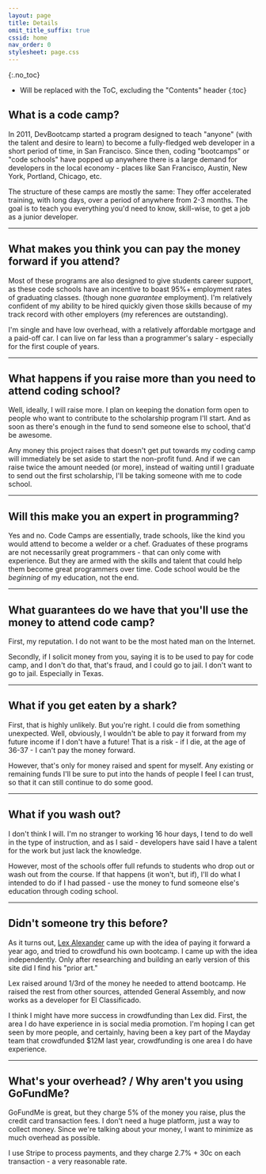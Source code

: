 ```yaml
---
layout: page
title: Details
omit_title_suffix: true
cssid: home
nav_order: 0
stylesheet: page.css
---
```



{:.no_toc}

* Will be replaced with the ToC, excluding the "Contents" header
{:toc}

## What is a code camp?

In 2011, DevBootcamp started a program designed to teach "anyone" (with the talent and desire to learn) to become a fully-fledged web developer in a short period of time, in San Francisco. Since then, coding "bootcamps" or "code schools" have popped up anywhere there is a large demand for developers in the local economy - places like San Francisco, Austin, New York, Portland, Chicago, etc. 

The structure of these camps are mostly the same: They offer accelerated training, with long days, over a period of anywhere from 2-3 months. The goal is to teach you everything you'd need to know, skill-wise, to get a job as a junior developer. 

---

## What makes you think you can pay the money forward if you attend? 

Most of these programs are also designed to give students career support, as these code schools have an incentive to boast 95%+ employment rates of graduating classes. (though none *guarantee* employment). I'm relatively confident of my ability to be hired quickly given those skills because of my track record with other employers (my references are outstanding). 

I'm single and have low overhead, with a relatively affordable mortgage and a paid-off car. I can live on far less than a programmer's salary - especially for the first couple of years. 

---

## What happens if you raise more than you need to attend coding school? 

Well, ideally, I will raise more. I plan on keeping the donation form open to people who want to contribute to the scholarship program I'll start. And as soon as there's enough in the fund to send someone else to school, that'd be awesome. 

Any money this project raises that doesn't get put towards my coding camp will immediately be set aside to start the non-profit fund. And if we can raise twice the amount needed (or more), instead of waiting until I graduate to send out the first scholarship, I'll be taking someone with me to code school. 

---

## Will this make you an expert in programming? 

Yes and no. Code Camps are essentially, trade schools, like the kind you would attend to become a welder or a chef. Graduates of these programs are not necessarily great programmers - that can only come with experience. But they are armed with the skills and talent that could help them become great programmers over time. Code school would be the *beginning* of my education, not the end.

---

## What guarantees do we have that you'll use the money to attend code camp? 

First, my reputation. I do not want to be the most hated man on the Internet. 

Secondly, if I solicit money from you, saying it is to be used to pay for code camp, and I don't do that, that's fraud, and I could go to jail. I don't want to go to jail. Especially in Texas. 

---

## What if you get eaten by a shark? 

First, that is highly unlikely. But you're right. I could die from something unexpected. Well, obviously, I wouldn't be able to pay it forward from my future income if I don't have a future! That is a risk - if I die, at the age of 36-37 - I can't pay the money forward. 

However, that's only for money raised and spent for myself. Any existing or remaining funds I'll be sure to put into the hands of people I feel I can trust, so that it can still continue to do some good. 

---

## What if you wash out?

I don't think I will. I'm no stranger to working 16 hour days, I tend to do well in the type of instruction, and as I said - developers have said I have a talent for the work but just lack the knowledge. 

However, most of the schools offer full refunds to students who drop out or wash out from the course. If that happens (it won't, but if), I'll do what I intended to do if I had passed - use the money to fund someone else's education through coding school. 

---

## Didn't someone try this before? 

As it turns out, [Lex Alexander](http://www.fastcompany.com/3027993/this-man-will-give-10-of-his-salary-to-fund-another-minority-developer-if-his-indiegogo-camp) came up with the idea of paying it forward a year ago, and tried to crowdfund his own bootcamp. I came up with the idea independently. Only after researching and building an early version of this site did I find his "prior art."

Lex raised around 1/3rd of the money he needed to attend bootcamp. He raised the rest from other sources, attended General Assembly, and now works as a developer for El Classificado. 

I think I might have more success in crowdfunding than Lex did. First, the area I do have experience in is social media promotion. I'm hoping I can get seen by more people, and certainly, having been a key part of the Mayday team that crowdfunded $12M last year, crowdfunding is one area I do have experience. 

---

## What's your overhead? / Why aren't you using GoFundMe?

GoFundMe is great, but they charge 5% of the money you raise, plus the credit card transaction fees. I don't need a huge platform, just a way to collect money. Since we're talking about your money, I want to minimize as much overhead as possible. 

I use Stripe to process payments, and they charge 2.7% + 30c on each transaction - a very reasonable rate. 



